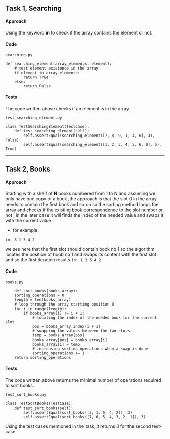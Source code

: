 ##  Task 1, Searching
#### Approach
Using the keyword **in** to check if the array contains the element or not.
#### Code
```
searching.py

def searching_element(array_elements, element):
    # test element existence in the array
    if element in array_elements:
        return True
    else:
        return False
```
#### Tests
The code written above checks if an element is in the array.
```
test_searching_element.py

class TestSearchingElement(TestCase):
    def test_searching_element(self):
        self.assertEqual(searching_element([7, 8, 9, 1, 4, 6], 3), False)
        self.assertEqual(searching_element([1, 2, 3, 4, 5, 6, 0], 5), True)
```
------
##  Task 2, Books
#### Approach
Starting with a shelf of **N** books numbered from 1 
to N and assuming we only have one copy of a book ,the approach is that the slot 0 in the array needs to contain the first book and so on 
so the sorting method loops the array and checks if 
the existing book correspondence to the slot number
or not , in the later case it will finds the index of  the needed value and swaps it with the current value
- for example:

`
in: 3 1 5 4 2
`

we see here that the first slot should contain book  nb 1 so the algorithm locates the position of boob nb 1 and swaps its content with the first slot and so the first iteration results 
 `
in: 1 3 5 4 2
`
#### Code 
```
books.py

    def sort_books(books_array):
    sorting_operations = 0
    length = len(books_array)
    # loop through the array starting position 0
    for i in range(length):
        if books_array[i] != i + 1:
            # locating the index of the needed book for the current slot
            pos = books_array.index(i + 1)
            # swapping the values between the two slots
            temp = books_array[pos]
            books_array[pos] = books_array[i]
            books_array[i] = temp
            # increasing sorting_operations when a swap is done
            sorting_operations += 1
    return sorting_operations
```
#### Tests
The code written above returns the minimal number of operations required to sort books.
```
test_sort_books.py

class TestSortBooks(TestCase):
    def test_sort_books(self):
        self.assertEqual(sort_books([3, 1, 5, 4, 2]), 3)
        self.assertEqual(sort_books([7, 6, 5, 4, 3, 2, 1]), 3)
```
Using the test cases mentioned in the task, it returns *3* for the second test-case. 

